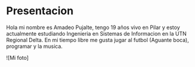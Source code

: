 # Presentacion
Hola mi nombre es Amadeo Pujalte, tengo 19 años vivo en Pilar y estoy actualmente estudiando Ingenieria en Sistemas de Informacion en la UTN Regional Delta.
En mi tiempo libre me gusta jugar al futbol (Aguante boca), programar y la musica.

![Mi foto]  
